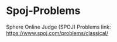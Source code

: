 # Spoj-Problems 

Sphere Online Judge (SPOJ)
Problems link: https://www.spoj.com/problems/classical/
